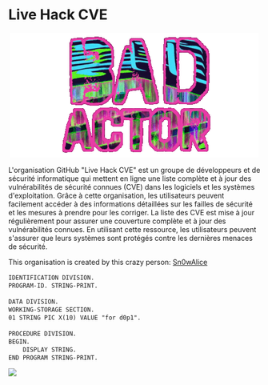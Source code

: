 # Live Hack CVE
<p align="center">
  <img src="./bad-actor.gif" />
</p>


L'organisation GitHub "Live Hack CVE" est un groupe de développeurs et de sécurité informatique qui mettent en ligne une liste complète et à jour des vulnérabilités de sécurité connues (CVE) dans les logiciels et les systèmes d'exploitation. Grâce à cette organisation, les utilisateurs peuvent facilement accéder à des informations détaillées sur les failles de sécurité et les mesures à prendre pour les corriger. La liste des CVE est mise à jour régulièrement pour assurer une couverture complète et à jour des vulnérabilités connues. En utilisant cette ressource, les utilisateurs peuvent s'assurer que leurs systèmes sont protégés contre les dernières menaces de sécurité.

This organisation is created by this crazy person: [Sn0wAlice](https://github.com/Sn0wAlice)

```cobol
IDENTIFICATION DIVISION.
PROGRAM-ID. STRING-PRINT.

DATA DIVISION.
WORKING-STORAGE SECTION.
01 STRING PIC X(10) VALUE "for d0p1".

PROCEDURE DIVISION.
BEGIN.
    DISPLAY STRING.
END PROGRAM STRING-PRINT.
```

![](https://komarev.com/ghpvc/?username=Live-Hack-CVE&color=ff69b4)
